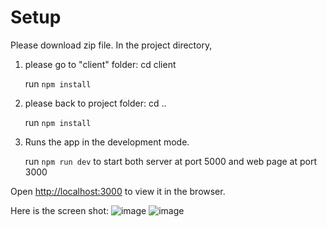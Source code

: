 # Setup

Please download zip file.
In the project directory, 

1. please go to "client" folder: cd client

    run `npm install`

2. please back to project folder: cd ..

    run `npm install`

3. Runs the app in the development mode.

    run `npm run dev` to start both server at port 5000 and web page at port 3000

Open [http://localhost:3000](http://localhost:3000) to view it in the browser.

Here is the screen shot:
![image](https://user-images.githubusercontent.com/30426334/127928560-ce1bd7de-7ba4-4905-9088-1d0dc06d6993.png)
![image](https://user-images.githubusercontent.com/30426334/127928734-d56a34d7-cf56-4c94-b790-57b22a5201ed.png)
